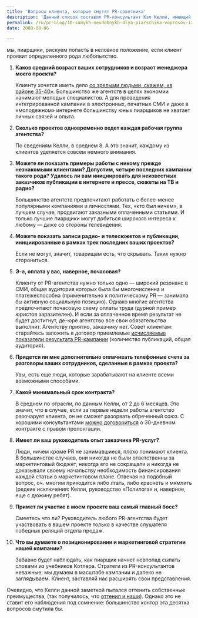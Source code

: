 ```yaml
---
title: 'Вопросы клиента, которые смутят PR-советника'
description: 'Данный список составил PR-консультант Кэл Келли, имеющий за плечами немалый опыт работы по ту сторону стола в «переговорке».'
permalink: /ru/pr-blog/10-samykh-neudobnykh-dlya-piarschika-voprosov-iz-tekh-chto-mozhet-zadat-klient
date: 2008-08-06

---
```


мы, пиарщики,  рискуем попасть в неловкое положение, если клиент проявит определенного рода любопытство.

<ol>
<li><strong>Каков средний возраст ваших сотрудников и возраст менеджера моего проекта?</strong><br>

Клиенту хочется иметь дело <a href="/ru/company/contacts">со зрелыми людьми, скажем, «в районе 35-40»</a>. Большинство же агентств в целях экономии нанимают молодых специалистов. А для проведения интегрированной кампании в электронных, печатных СМИ и даже в  «молодежном» интернете большинству юных пиарщиков не хватает личных связей и опыта.</li>
<li><strong>Сколько проектов одновременно ведет каждая рабочая группа агентства?</strong><br>

По сведениям Келли, в среднем 8. А это значит, каждому из клиентов уделяется совсем немного внимания.</li>
<li><strong>Можете ли показать примеры работы с никому прежде незнакомыми клиентами? Допустим, четыре последних кампании такого рода? Удалось ли вам инициировать для неизвестных заказчиков публикации в интернете и прессе, сюжеты на ТВ и радио?</strong><br>

Большинство агентств предпочитают работать с более-менее популярными компаниями и личностями. Тех, «кто был ничем», в лучшем случае, продвигают заказными оплаченными статьями. И только лучшие пиарщики могут добиться широкого интереса к любому — даже со стороны телевидения.</li>
<li><strong>Можете показать записи радио- и телесюжетов и публикации, инициированные в рамках трех последних ваших проектов?</strong><br>

Если не могут, значит, товарищам есть, что скрывать. Таких нужно сторониться.</li>
<li><strong>Э-э, оплата у вас, наверное, почасовая?</strong><br>

Клиенту от PR-агентства нужно только одно — широкий резонанс в СМИ, общая аудитория которых была бы многочисленна и платежеспособна (применительно к политическому PR — занимала бы активную социальную позицию). Однако многие агентства предпочитают почасовую схему оплаты труда (дурной пример юристов заразителен). И если за оплаченное время результат не будет достигнут, де-юре агентство все свои обязательства выполнит. Агентству приятно, заказчику нет. Совет клиентам: старайтесь заложить в договор приемлемые <a href="/ru/services/public-relations">исчисляемые показатели результата PR-кампании</a> (количество публикаций, общая аудитория).</li>
<li><strong>Придется ли мне дополнительно оплачивать  телефонные счета за разговоры ваших сотрудников, сделанные в рамках проекта?<br>

</strong>Увы, есть еще люди, которые зарабатывают на клиенте всеми возможными способами.</li>
<li><strong>Какой минимальный срок контракта?</strong><br>

В среднем по отрасли, по данным Келли, от 2 до 6 месяцев. Это значит, что в случае, если за первые недели работы агентство разочарует клиента, он не сможет разорвать обреченный союз. С хорошими консультантами <a href="&#109;&#97;&#105;&#108;&#116;&#111;&#58;&#97;&#110;&#110;&#97;&#64;&#112;&#111;&#108;&#121;&#108;&#111;&#103;&#46;&#114;&#117;?Subject=polylog.ru">можно договориться</a> о 30-дневном контракте с правом пролонгации.</li>
<li><strong>Имеет ли ваш руководитель опыт заказчика PR-услуг?<br>

</strong>Люди, ничем кроме PR не занимавшиеся, плохо понимают клиента. В большинстве случаев, они никогда не были ответственны за маркетинговый бюджет, никогда его не сокращали и никогда не доказывали своему начальству необходимость финансирования каждой статьи в маркетинговом плане. Отвечая на подобный вопрос, оч. многим приходится либо лгать, либо краснеть и мямлить (редкие исключения: Келли,  руководство «Полилога» и, наверное, еще с дюжину ребят).</li>
<li><strong>Примет ли участие в моем проекте ваш самый главный босс?</strong><br>

Смеетесь что ли? Руководитель любого PR-агентства будет участвовать в вашем проекте только в качестве слушателя победных реляций отдела продаж.</li>
<li><strong>Что вы думаете о позиционировании и маркетинговой стратегии нашей компании?</strong><br>

Забавно будет наблюдать, как пиарщик начнет невпопад сыпать словами из учебников Котлера. Стратеги из PR-консультантов неважные: мы думаем в масштабе кампании и далеко не заглядываем. Клиент, заставляй нас расширять свои представления.</li>
</ol>
<p>Очевидно, что Келли данной заметкой пытался оттенить собственные преимущества, (так получилось, что <a href="/ru/services/">оттенил и наши</a>). Однако это не ставит его наблюдения под сомнение: большинство контор эта десятка вопросов смутила бы.</p>


